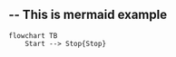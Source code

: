 --
This is mermaid example
--

```mermaid
flowchart TB
    Start --> Stop{Stop}
```

<!-- testing chore: -->
<!-- breaking change -->
<!-- update deps -->
<!-- ! breaking changes -->

<!-- docs -->
<!-- 2nd breaking change -->
<!-- BREAKING CHANGE FINAL WITH BREAKING CHANGE-->
